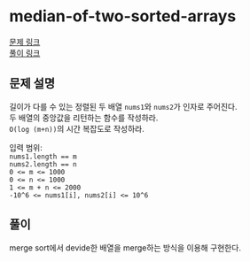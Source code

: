 # median-of-two-sorted-arrays
[문제 링크](https://leetcode.com/problems/median-of-two-sorted-arrays/ )   
[풀이 링크](median-of-two-sorted-arrays.py )  

## 문제 설명
길이가 다를 수 있는 정렬된 두 배열 `nums1`와 `nums2`가 인자로 주어진다.  
두 배열의 중앙값을 리턴하는 함수를 작성하라.  
`O(log (m+n))`의 시간 복잡도로 작성하라.  

입력 범위:  
`nums1.length == m`  
`nums2.length == n`  
`0 <= m <= 1000`  
`0 <= n <= 1000`  
`1 <= m + n <= 2000`  
`-10^6 <= nums1[i], nums2[i] <= 10^6`  

## 풀이
merge sort에서 devide한 배열을 merge하는 방식을 이용해 구현한다.  
